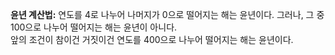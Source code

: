 **윤년 계산법:**
연도를 4로 나누어 나머지가 0으로 떨어지는 해는 윤년이다. 그러나, 그 중 100으로 나누어 떨어지는 해는 윤년이 아니다.  
앞의 조건이 참이건 거짓이건 연도를 400으로 나누어 떨어지는 해는 윤년이다.
